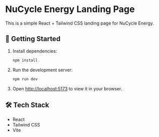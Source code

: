 # NuCycle Energy Landing Page

This is a simple React + Tailwind CSS landing page for NuCycle Energy.

## 🚀 Getting Started

1. Install dependencies:
   ```bash
   npm install
   ```

2. Run the development server:
   ```bash
   npm run dev
   ```

3. Open [http://localhost:5173](http://localhost:5173) to view it in your browser.

## 🛠 Tech Stack

- React
- Tailwind CSS
- Vite